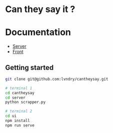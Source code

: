 # Can they say it ?

# Documentation

- [Server](https://github.com/lvndry/cantheysay/tree/main/server)
- [Front](https://github.com/lvndry/cantheysay/tree/main/ui)

## Getting started

```bash
git clone git@github.com:lvndry/cantheysay.git

# terminal 1
cd cantheysay
cd server
python scrapper.py

# terminal 2
cd ui
npm install
npm run serve
```
